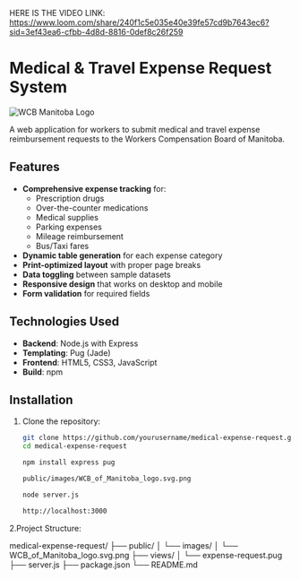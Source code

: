 HERE IS THE VIDEO LINK: https://www.loom.com/share/240f1c5e035e40e39fe57cd9b7643ec6?sid=3ef43ea6-cfbb-4d8d-8816-0def8c26f259



# Medical & Travel Expense Request System

![WCB Manitoba Logo](public/images/WCB_of_Manitoba_logo.svg.png)

A web application for workers to submit medical and travel expense reimbursement requests to the Workers Compensation Board of Manitoba.

## Features

- **Comprehensive expense tracking** for:
  - Prescription drugs
  - Over-the-counter medications
  - Medical supplies
  - Parking expenses
  - Mileage reimbursement
  - Bus/Taxi fares
- **Dynamic table generation** for each expense category
- **Print-optimized layout** with proper page breaks
- **Data toggling** between sample datasets
- **Responsive design** that works on desktop and mobile
- **Form validation** for required fields

## Technologies Used

- **Backend**: Node.js with Express
- **Templating**: Pug (Jade)
- **Frontend**: HTML5, CSS3, JavaScript
- **Build**: npm

## Installation

1. Clone the repository:
   ```bash
   git clone https://github.com/yourusername/medical-expense-request.git
   cd medical-expense-request

   npm install express pug

   public/images/WCB_of_Manitoba_logo.svg.png

   node server.js

   http://localhost:3000

  2.Project Structure:

  medical-expense-request/
├── public/
│   └── images/
│       └── WCB_of_Manitoba_logo.svg.png
├── views/
│   └── expense-request.pug
├── server.js
├── package.json
└── README.md
